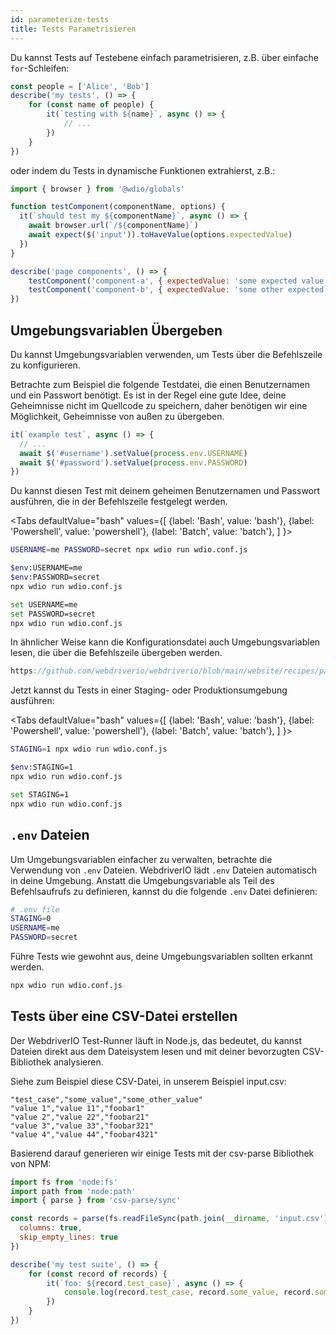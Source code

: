 ```yaml
---
id: parameterize-tests
title: Tests Parametrisieren
---
```


Du kannst Tests auf Testebene einfach parametrisieren, z.B. über einfache `for`-Schleifen:

```ts title=example.spec.js
const people = ['Alice', 'Bob']
describe('my tests', () => {
    for (const name of people) {
        it(`testing with ${name}`, async () => {
            // ...
        })
    }
})
```

oder indem du Tests in dynamische Funktionen extrahierst, z.B.:

```js title=dynamic.spec.js
import { browser } from '@wdio/globals'

function testComponent(componentName, options) {
  it(`should test my ${componentName}`, async () => {
    await browser.url(`/${componentName}`)
    await expect($('input')).toHaveValue(options.expectedValue)
  })
}

describe('page components', () => {
    testComponent('component-a', { expectedValue: 'some expected value' })
    testComponent('component-b', { expectedValue: 'some other expected value' })
})
```

## Umgebungsvariablen Übergeben

Du kannst Umgebungsvariablen verwenden, um Tests über die Befehlszeile zu konfigurieren.

Betrachte zum Beispiel die folgende Testdatei, die einen Benutzernamen und ein Passwort benötigt. Es ist in der Regel eine gute Idee, deine Geheimnisse nicht im Quellcode zu speichern, daher benötigen wir eine Möglichkeit, Geheimnisse von außen zu übergeben.

```ts title=example.spec.ts
it(`example test`, async () => {
  // ...
  await $('#username').setValue(process.env.USERNAME)
  await $('#password').setValue(process.env.PASSWORD)
})
```

Du kannst diesen Test mit deinem geheimen Benutzernamen und Passwort ausführen, die in der Befehlszeile festgelegt werden.

<Tabs
  defaultValue="bash"
  values={[
    {label: 'Bash', value: 'bash'},
 {label: 'Powershell', value: 'powershell'},
 {label: 'Batch', value: 'batch'},
 ]
}>
<TabItem value="bash">

```sh
USERNAME=me PASSWORD=secret npx wdio run wdio.conf.js
```

</TabItem>
<TabItem value="powershell">

```sh
$env:USERNAME=me
$env:PASSWORD=secret
npx wdio run wdio.conf.js
```

</TabItem>
<TabItem value="batch">

```sh
set USERNAME=me
set PASSWORD=secret
npx wdio run wdio.conf.js
```

</TabItem>
</Tabs>

In ähnlicher Weise kann die Konfigurationsdatei auch Umgebungsvariablen lesen, die über die Befehlszeile übergeben werden.

```js reference useHTTPS
https://github.com/webdriverio/webdriverio/blob/main/website/recipes/parameterize.js
```

Jetzt kannst du Tests in einer Staging- oder Produktionsumgebung ausführen:

<Tabs
  defaultValue="bash"
  values={[
    {label: 'Bash', value: 'bash'},
 {label: 'Powershell', value: 'powershell'},
 {label: 'Batch', value: 'batch'},
 ]
}>
<TabItem value="bash">

```sh
STAGING=1 npx wdio run wdio.conf.js
```

</TabItem>
<TabItem value="powershell">

```sh
$env:STAGING=1
npx wdio run wdio.conf.js
```

</TabItem>
<TabItem value="batch">

```sh
set STAGING=1
npx wdio run wdio.conf.js
```

</TabItem>
</Tabs>

## `.env` Dateien

Um Umgebungsvariablen einfacher zu verwalten, betrachte die Verwendung von `.env` Dateien. WebdriverIO lädt `.env` Dateien automatisch in deine Umgebung. Anstatt die Umgebungsvariable als Teil des Befehlsaufrufs zu definieren, kannst du die folgende `.env` Datei definieren:

```bash title=".env"
# .env file
STAGING=0
USERNAME=me
PASSWORD=secret
```

Führe Tests wie gewohnt aus, deine Umgebungsvariablen sollten erkannt werden.

```sh
npx wdio run wdio.conf.js
```

## Tests über eine CSV-Datei erstellen

Der WebdriverIO Test-Runner läuft in Node.js, das bedeutet, du kannst Dateien direkt aus dem Dateisystem lesen und mit deiner bevorzugten CSV-Bibliothek analysieren.

Siehe zum Beispiel diese CSV-Datei, in unserem Beispiel input.csv:

```csv
"test_case","some_value","some_other_value"
"value 1","value 11","foobar1"
"value 2","value 22","foobar21"
"value 3","value 33","foobar321"
"value 4","value 44","foobar4321"
```

Basierend darauf generieren wir einige Tests mit der csv-parse Bibliothek von NPM:

```js title=test.spec.ts
import fs from 'node:fs'
import path from 'node:path'
import { parse } from 'csv-parse/sync'

const records = parse(fs.readFileSync(path.join(__dirname, 'input.csv')), {
  columns: true,
  skip_empty_lines: true
})

describe('my test suite', () => {
    for (const record of records) {
        it(`foo: ${record.test_case}`, async () => {
            console.log(record.test_case, record.some_value, record.some_other_value)
        })
    }
})
```
